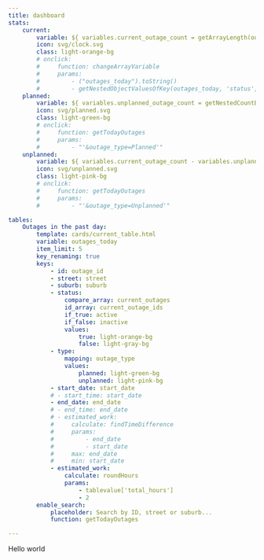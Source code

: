 ```yaml
---
title: dashboard
stats:
    current: 
        variable: ${ variables.current_outage_count = getArrayLength(outages_today, 'status', true), variables.current_outage_count }
        icon: svg/clock.svg
        class: light-orange-bg
        # onclick:
        #     function: changeArrayVariable
        #     params:
        #         - ("outages_today").toString()
        #         - getNestedObjectValuesOfKey(outages_today, 'status', true)
    planned: 
        variable: ${ variables.unplanned_outage_count = getNestedCountByID(outages_today, 'outage_type', 'Planned'), variables.unplanned_outage_count }
        icon: svg/planned.svg
        class: light-green-bg
        # onclick:
        #     function: getTodayOutages
        #     params: 
        #         - "'&outage_type=Planned'"
    unplanned: 
        variable: ${ variables.current_outage_count - variables.unplanned_outage_count }
        icon: svg/unplanned.svg
        class: light-pink-bg
        # onclick:
        #     function: getTodayOutages
        #     params: 
        #         - "'&outage_type=Unplanned'"

tables:
    Outages in the past day:
        template: cards/current_table.html
        variable: outages_today
        item_limit: 5
        key_renaming: true
        keys:
            - id: outage_id
            - street: street
            - suburb: suburb
            - status:
                compare_array: current_outages
                id_array: current_outage_ids
                if_true: active
                if_false: inactive
                values:
                    true: light-orange-bg
                    false: light-gray-bg
            - type:
                mapping: outage_type
                values:
                    planned: light-green-bg
                    unplanned: light-pink-bg
            - start_date: start_date
            # - start_time: start_date
            - end_date: end_date
            # - end_time: end_date
            # - estimated_work:
            #     calculate: findTimeDifference
            #     params:
            #         - end_date
            #         - start_date
            #     max: end_date
            #     min: start_date
            - estimated_work:
                calculate: roundHours
                params:
                    - tablevalue['total_hours']
                    - 2
        enable_search:
            placeholder: Search by ID, street or suburb...
            function: getTodayOutages

---
```

Hello world